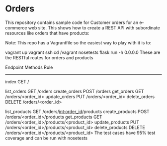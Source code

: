 # Orders 

This repository contains sample code for Customer orders for an e-commerce web site. This shows how to create a REST API with subordinate resources like orders that have products:

Note: This repo has a Vagrantfile so the easiest way to play with it is to:

vagrant up
vagrant ssh
cd /vagrant
nosetests
flask run -h 0.0.0.0
These are the RESTful routes for orders and products

Endpoint          Methods  Rule
----------------  -------  -----------------------------------------------------
index             GET      /

list_orders     GET      /orders
create_orders   POST     /orders
get_orders      GET      /orders/<order_id>
update_orders   PUT      /orders/<order_id>
delete_orders   DELETE   /orders/<order_id>

list_products    GET      /orders/<int:order_id>/products
create_products  POST     /orders/<order_id>/products
get_products     GET      /orders/<order_id>/products/<product_id>
update_products  PUT      /orders/<order_id>/products/<product_id>
delete_products  DELETE   /orders/<order_id>/products/<product_id>
The test cases have 95% test coverage and can be run with nosetests
